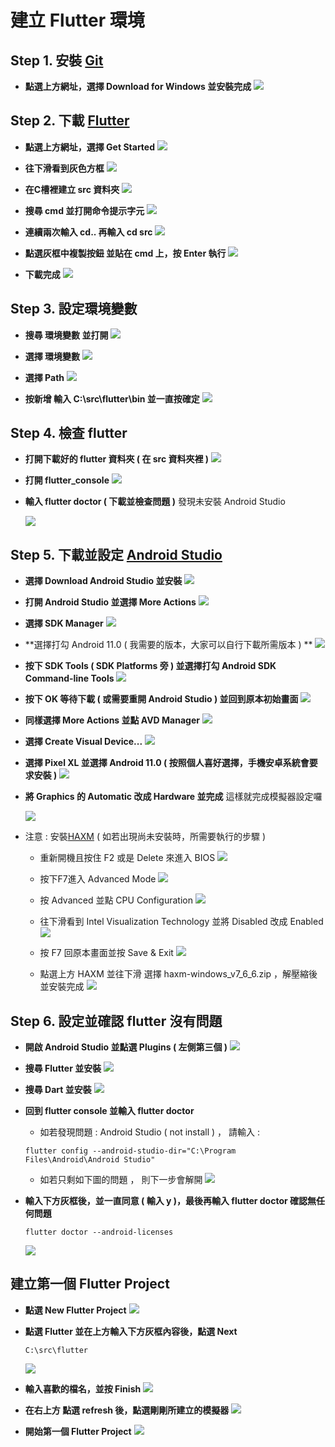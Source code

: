 # 建立 Flutter 環境



## Step 1. 安裝 [Git](https://git-scm.com/)

* **點選上方網址，選擇 Download for Windows 並安裝完成**
![](https://i.imgur.com/MjCbrfX.png)

## Step 2. 下載 [Flutter](https://flutter.dev/)

* **點選上方網址，選擇 Get Started**
![](https://i.imgur.com/auGaqLb.png)

* **往下滑看到灰色方框**
![](https://i.imgur.com/W8S94AV.png)

* **在C槽裡建立 src 資料夾**
![](https://i.imgur.com/LkGWuqf.png)

* **搜尋 cmd 並打開命令提示字元**
![](https://i.imgur.com/bieMQlL.png)

* **連續兩次輸入 cd.. 再輸入 cd src**
![](https://i.imgur.com/SzMUf3Q.png)

* **點選灰框中複製按鈕 並貼在 cmd 上，按 Enter 執行**
![](https://i.imgur.com/LtP3cPh.png)

* **下載完成**
![](https://i.imgur.com/2v22pzF.png)

## Step 3. 設定環境變數
* **搜尋 環境變數 並打開**
![](https://i.imgur.com/BHtVZAv.png)

* **選擇 環境變數**
![](https://i.imgur.com/FgHCvCS.png)

* **選擇 Path**
![](https://i.imgur.com/64AspuN.png)

* **按新增 輸入 C:\src\flutter\bin 並一直按確定**
![](https://i.imgur.com/zuZUc2k.png)

## Step 4. 檢查 flutter

* **打開下載好的 flutter 資料夾 ( 在 src 資料夾裡 )**
![](https://i.imgur.com/xJWC8tN.png)

* **打開 flutter_console**
![](https://i.imgur.com/QGRtrOf.png)

* **輸入 flutter doctor ( 下載並檢查問題 )**
  發現未安裝 Android Studio
  
  ![](https://i.imgur.com/VfTVQHj.png)

## Step 5. 下載並設定 [Android Studio](https://developer.android.com/studio?gclid=Cj0KCQjw-NaJBhDsARIsAAja6dMRG_DruHlpn9u83Ip1FfVIRa0doPmqo97UL6JlCrLJSb2_vq5ttbIaArotEALw_wcB&gclsrc=aw.ds)

* **選擇 Download Android Studio 並安裝**
![](https://i.imgur.com/RRevM3G.png)

* **打開 Android Studio 並選擇 More Actions**
![](https://i.imgur.com/47CLJqU.png)

* **選擇 SDK Manager**
![](https://i.imgur.com/aUUhbF5.png)

* **選擇打勾 Android 11.0 ( 我需要的版本，大家可以自行下載所需版本 ) **
![](https://i.imgur.com/HcM7ZKy.png)

* **按下 SDK Tools ( SDK Platforms 旁 ) 並選擇打勾 Android SDK Command-line Tools**
![](https://i.imgur.com/TlI7iak.png)

* **按下 OK 等待下載 ( 或需要重開 Android Studio ) 並回到原本初始畫面**
![](https://i.imgur.com/0tW6Vrl.png)

* **同樣選擇 More Actions 並點 AVD Manager**
![](https://i.imgur.com/T1dL4Lu.png)

* **選擇 Create Visual Device...**
![](https://i.imgur.com/PLCDyRE.png)

* **選擇 Pixel XL 並選擇 Android 11.0 ( 按照個人喜好選擇，手機安卓系統會要求安裝 )**
![](https://i.imgur.com/JiItQmo.png)

* **將 Graphics 的 Automatic 改成 Hardware 並完成**
  這樣就完成模擬器設定囉
  
  ![](https://i.imgur.com/hJc76fG.png)

* 注意 : 安裝[HAXM](https://github.com/intel/haxm/releases/tag/v7.6.6) ( 如若出現尚未安裝時，所需要執行的步驟 )
  
  * 重新開機且按住 F2 或是 Delete 來進入 BIOS
  ![](http://kmpic.asus.com/images/2020/07/21/2633fec8-a75a-412b-a517-7354d6fbe689.jpg)
  
  * 按下F7進入 Advanced Mode
  ![](http://kmpic.asus.com/images/2020/07/21/e932a0ec-544b-4c30-91f1-b94773482dd1.jpg)
  
  * 按 Advanced 並點 CPU Configuration
  ![](http://kmpic.asus.com/images/2020/07/21/46e2e0d3-97ff-40f5-9744-8b9defbffc71.jpg)
  
  * 往下滑看到 Intel Visualization Technology 並將 Disabled 改成 Enabled
  ![](http://kmpic.asus.com/images/2020/07/21/f8cc2412-337d-46ec-88d0-9a4c19f0a32a.jpg)
  
  * 按 F7 回原本畫面並按 Save & Exit
  ![](http://kmpic.asus.com/images/2020/07/21/2633fec8-a75a-412b-a517-7354d6fbe689.jpg)
  
  * 點選上方 HAXM 並往下滑 選擇 haxm-windows_v7_6_6.zip ，解壓縮後並安裝完成
  ![](https://i.imgur.com/uFslyHC.jpg)



## Step 6. 設定並確認 flutter 沒有問題
* **開啟 Android Studio 並點選 Plugins ( 左側第三個 )**
![](https://i.imgur.com/ebrvOgc.jpg)

* **搜尋 Flutter 並安裝**
![](https://i.imgur.com/zqftYMi.jpg)

* **搜尋 Dart 並安裝**
![](https://i.imgur.com/J7BDsBB.jpg)

* **回到 flutter console 並輸入 flutter doctor**
  * 如若發現問題 : Android Studio ( not install ) ， 請輸入 : 
  ``` 
  flutter config --android-studio-dir="C:\Program Files\Android\Android Studio"    
  ```
  * 如若只剩如下圖的問題 ， 則下一步會解開
  ![](https://i.imgur.com/Ip39mr4.jpg)
   
* **輸入下方灰框後，並一直同意 ( 輸入 y )，最後再輸入 flutter doctor 確認無任何問題**
  ```
  flutter doctor --android-licenses
  ```
  ![](https://i.imgur.com/fT1DFV7.jpg)



## 建立第一個 Flutter Project
* **點選 New Flutter Project**
![](https://i.imgur.com/uzVgUHe.jpg)

* **點選 Flutter 並在上方輸入下方灰框內容後，點選 Next**
  ```
  C:\src\flutter
  ```
  ![](https://i.imgur.com/0O51pFP.jpg)

* **輸入喜歡的檔名，並按 Finish**
![](https://i.imgur.com/U0XWwYb.jpg)

* **在右上方 <no devices selected> 點選 refresh 後，點選剛剛所建立的模擬器**
![](https://i.imgur.com/6gyM3RN.png)

* **開始第一個 Flutter Project**
![](https://i.imgur.com/sqKxqvl.png)

